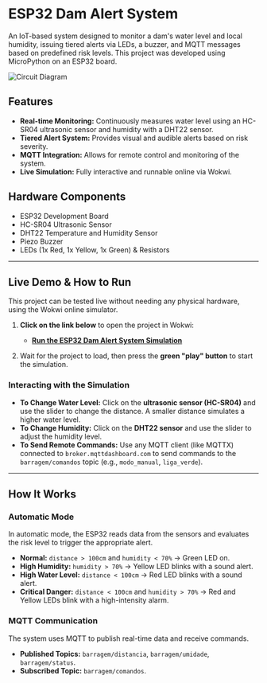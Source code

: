 # ESP32 Dam Alert System

An IoT-based system designed to monitor a dam's water level and local humidity, issuing tiered alerts via LEDs, a buzzer, and MQTT messages based on predefined risk levels. This project was developed using MicroPython on an ESP32 board.

![Circuit Diagram](img/circuit-diagram.png)

## Features

-   **Real-time Monitoring:** Continuously measures water level using an HC-SR04 ultrasonic sensor and humidity with a DHT22 sensor.
-   **Tiered Alert System:** Provides visual and audible alerts based on risk severity.
-   **MQTT Integration:** Allows for remote control and monitoring of the system.
-   **Live Simulation:** Fully interactive and runnable online via Wokwi.

## Hardware Components

-   ESP32 Development Board
-   HC-SR04 Ultrasonic Sensor
-   DHT22 Temperature and Humidity Sensor
-   Piezo Buzzer
-   LEDs (1x Red, 1x Yellow, 1x Green) & Resistors

---

## Live Demo & How to Run

This project can be tested live without needing any physical hardware, using the Wokwi online simulator.

1.  **Click on the link below** to open the project in Wokwi:
    -   **[Run the ESP32 Dam Alert System Simulation](https://wokwi.com/projects/433233310642725889)**

2.  Wait for the project to load, then press the **green "play" button** to start the simulation.

### Interacting with the Simulation

-   **To Change Water Level:** Click on the **ultrasonic sensor (HC-SR04)** and use the slider to change the distance. A smaller distance simulates a higher water level.
-   **To Change Humidity:** Click on the **DHT22 sensor** and use the slider to adjust the humidity level.
-   **To Send Remote Commands:** Use any MQTT client (like MQTTX) connected to `broker.mqttdashboard.com` to send commands to the `barragem/comandos` topic (e.g., `modo_manual`, `liga_verde`).

---

## How It Works

### Automatic Mode
In automatic mode, the ESP32 reads data from the sensors and evaluates the risk level to trigger the appropriate alert.

-   **Normal:** `distance > 100cm` and `humidity < 70%` -> Green LED on.
-   **High Humidity:** `humidity > 70%` -> Yellow LED blinks with a sound alert.
-   **High Water Level:** `distance < 100cm` -> Red LED blinks with a sound alert.
-   **Critical Danger:** `distance < 100cm` and `humidity > 70%` -> Red and Yellow LEDs blink with a high-intensity alarm.

### MQTT Communication
The system uses MQTT to publish real-time data and receive commands.

-   **Published Topics:** `barragem/distancia`, `barragem/umidade`, `barragem/status`.
-   **Subscribed Topic:** `barragem/comandos`.

